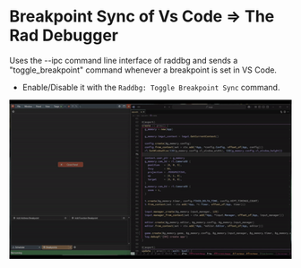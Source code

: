 # Breakpoint Sync of Vs Code => The Rad Debugger
Uses the --ipc command line interface of raddbg and sends a "toggle_breakpoint" command whenever a breakpoint is set in VS Code.

- Enable/Disable it with the `Raddbg: Toggle Breakpoint Sync` command.

![showcase](gif.gif)
